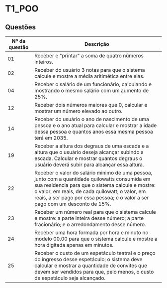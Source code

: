# T1_POO
## Questões

| Nº da questão | Descrição |
|---|---|
|01| Receber e "printar" a soma de quatro números inteiros. |
|02| Receber do  usuário 3 notas para que o sistema calcule e mostre a média aritimética entre elas. | 
|04| Receber o salário de um funcionário, calculando e mostrando o mesmo salário com um aumento de 25%. |
|12| Receber dois números maiores que 0, calcular e mostrar um número elevado ao outro. |
|14| Receber do usuário o ano de nascimento de uma pessoa e o ano atual para calcular e mostrar a idade dessa pessoa e quantos anos essa mesma pessoa terá em 2035. |
|19| Receber a altura dos degraus de uma escada e a altura que o usuário deseja alcançar subindo a escada. Calcular e mostrar quantos degraus o usuário deverá subir para alcançar essa altura. |
|22| Receber o valor do salário minimo de uma pessoa, junto com a quantidade quilowatts consumida em sua residencia para que o sistema calcule e mostre: o valor, em reais, de cada quilowatt; o valor, em reais, a ser pago por essa pessoa; e o valor a ser pago com um desconto de 15%. |
|23| Receber um número real para que o sistema calcule e mostre: a parte inteira desse número; a parte fracionário; e o arredondamento desse número. | 
|24| Receber uma hora formada por hora e minuto no modelo 00.00 para que o sistema calcule e mostre a hora digitada apenas em minutos. |
|25| Receber o custo de um espetáculo teatral e o preço do ingresso desse espetáculo; o sistema deve calcular e mostrar a quantidade de convites que devem ser vendidos para que, pelo menos, o custo de espetáculo seja alcançado. |
